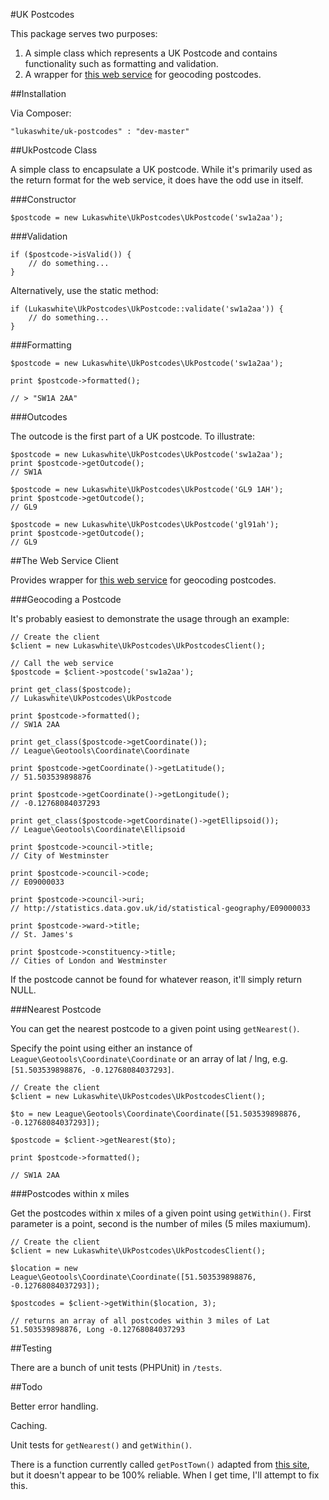 #UK Postcodes

This package serves two purposes:

1. A simple class which represents a UK Postcode and contains functionality such as formatting and validation.
2. A wrapper for [this web service](http://www.uk-postcodes.com/api) for geocoding postcodes.

##Installation

Via Composer:

    "lukaswhite/uk-postcodes" : "dev-master"

##UkPostcode Class

A simple class to encapsulate a UK postcode. While it's primarily used as the return format for the web service, it does have the odd use in itself.

###Constructor

    $postcode = new Lukaswhite\UkPostcodes\UkPostcode('sw1a2aa');

###Validation
        
    if ($postcode->isValid()) {
        // do something...
    }

Alternatively, use the static method:

    if (Lukaswhite\UkPostcodes\UkPostcode::validate('sw1a2aa')) {
        // do something...
    }

###Formatting

    $postcode = new Lukaswhite\UkPostcodes\UkPostcode('sw1a2aa');

    print $postcode->formatted();

    // > "SW1A 2AA"

###Outcodes

The outcode is the first part of a UK postcode. To illustrate:

    $postcode = new Lukaswhite\UkPostcodes\UkPostcode('sw1a2aa');
    print $postcode->getOutcode();
    // SW1A

    $postcode = new Lukaswhite\UkPostcodes\UkPostcode('GL9 1AH');
    print $postcode->getOutcode();
    // GL9

    $postcode = new Lukaswhite\UkPostcodes\UkPostcode('gl91ah');
    print $postcode->getOutcode();
    // GL9

##The Web Service Client

Provides wrapper for [this web service](http://www.uk-postcodes.com/api) for geocoding postcodes.

###Geocoding a Postcode

It's probably easiest to demonstrate the usage through an example:

    // Create the client
    $client = new Lukaswhite\UkPostcodes\UkPostcodesClient();       

    // Call the web service
    $postcode = $client->postcode('sw1a2aa');

    print get_class($postcode);
    // Lukaswhite\UkPostcodes\UkPostcode

    print $postcode->formatted();
    // SW1A 2AA

    print get_class($postcode->getCoordinate());
    // League\Geotools\Coordinate\Coordinate

    print $postcode->getCoordinate()->getLatitude();
    // 51.503539898876

    print $postcode->getCoordinate()->getLongitude();
    // -0.12768084037293

    print get_class($postcode->getCoordinate()->getEllipsoid());
    // League\Geotools\Coordinate\Ellipsoid 

    print $postcode->council->title;
    // City of Westminster

    print $postcode->council->code;
    // E09000033

    print $postcode->council->uri;
    // http://statistics.data.gov.uk/id/statistical-geography/E09000033

    print $postcode->ward->title;
    // St. James's

    print $postcode->constituency->title;
    // Cities of London and Westminster

If the postcode cannot be found for whatever reason, it'll simply return NULL.

###Nearest Postcode

You can get the nearest postcode to a given point using `getNearest()`.

Specify the point using either an instance of `League\Geotools\Coordinate\Coordinate` or an array of lat / lng, e.g. `[51.503539898876, -0.12768084037293]`.

    // Create the client
    $client = new Lukaswhite\UkPostcodes\UkPostcodesClient();       

    $to = new League\Geotools\Coordinate\Coordinate([51.503539898876, -0.12768084037293]);

    $postcode = $client->getNearest($to);

    print $postcode->formatted();

    // SW1A 2AA

###Postcodes within x miles

Get the postcodes within x miles of a given point using `getWithin()`.  First parameter is a point, second is the number of miles (5 miles maxiumum).

    // Create the client
    $client = new Lukaswhite\UkPostcodes\UkPostcodesClient();       

    $location = new League\Geotools\Coordinate\Coordinate([51.503539898876, -0.12768084037293]);

    $postcodes = $client->getWithin($location, 3);

    // returns an array of all postcodes within 3 miles of Lat 51.503539898876, Long -0.12768084037293

##Testing

There are a bunch of unit tests (PHPUnit) in `/tests`.

##Todo

Better error handling.

Caching.

Unit tests for `getNearest()` and `getWithin()`.

There is a function currently called `getPostTown()` adapted from [this site](http://code.stephenmorley.org/php/handling-uk-postcodes/), but it doesn't appear to be 100% reliable.  When I get time, I'll attempt to fix this.  